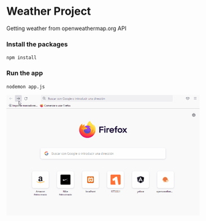 # Weather Project

Getting weather from openweathermap.org API

### Install the packages

```
npm install
```

### Run the app

```
nodemon app.js
```

<img src="WeatherSimpleApp.gif">
